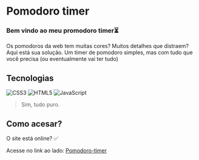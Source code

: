 # Pomodoro timer
### Bem vindo ao meu promodoro timer⏳

Os pomodoros da web tem muitas cores? Muitos detalhes que distraem? Aqui está sua solução. Um timer de pomodoro simples, mas com tudo que você precisa (ou eventualmente vai ter tudo)

## Tecnologias
![CSS3](https://img.shields.io/badge/css3-%231572B6.svg?style=for-the-badge&logo=css3&logoColor=white)
![HTML5](https://img.shields.io/badge/html5-%23E34F26.svg?style=for-the-badge&logo=html5&logoColor=white)
![JavaScript](https://img.shields.io/badge/javascript-%23323330.svg?style=for-the-badge&logo=javascript&logoColor=%23F7DF1E)

> Sim, tudo puro.

## Como acesar?
O site está online? ✅

Acesse no link ao lado: [Pomodoro-timer](https://pomodoro-timer-chi-roan.vercel.app/)